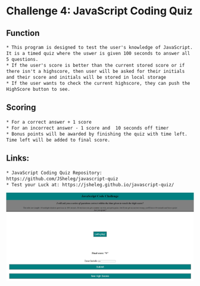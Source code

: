 # Challenge 4: JavaScript Coding Quiz

## Function
    * This program is designed to test the user's knowledge of JavaScript. It is a timed quiz where the uswer is given 100 seconds to answer all 5 questions.
    * If the user's score is better than the current stored score or if there isn't a highscore, then user will be asked for their initials and their score and initials will be stored in local storage
    * If the user wants to check the current highscore, they can push the HighScore button to see. 

## Scoring
    * For a correct answer + 1 score
    * For an incorrect answer - 1 score and  10 seconds off timer
    * Bonus points will be awarded by finishing the quiz with time left. Time left will be added to final score. 

## Links:
    * JavaScript Coding Quiz Repository: https://github.com/JSheleg/javascript-quiz
    * Test your Luck at: https://jsheleg.github.io/javascript-quiz/

![QuizLandingPage](https://github.com/JSheleg/javascript-quiz/blob/main/assets/img/ChallengeScreen.JPG)

